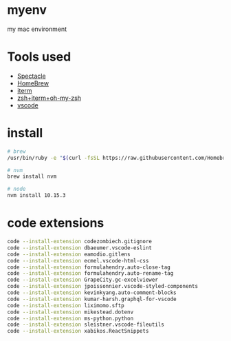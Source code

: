 # myenv
my mac environment

# Tools used
- [Spectacle](https://www.spectacleapp.com/)
- [HomeBrew](https://brew.sh/index_zh-tw)
- [iterm](https://www.iterm2.com/)
- [zsh+iterm+oh-my-zsh](https://andy6804tw.github.io/2018/01/01/iterm2-zsh-intro/)
- [vscode](https://code.visualstudio.com/)

# install
```bash
# brew
/usr/bin/ruby -e "$(curl -fsSL https://raw.githubusercontent.com/Homebrew/install/master/install)"

# nvm
brew install nvm

# node
nvm install 10.15.3
```

# code extensions
```bash
code --install-extension codezombiech.gitignore
code --install-extension dbaeumer.vscode-eslint
code --install-extension eamodio.gitlens
code --install-extension ecmel.vscode-html-css
code --install-extension formulahendry.auto-close-tag
code --install-extension formulahendry.auto-rename-tag
code --install-extension GrapeCity.gc-excelviewer
code --install-extension jpoissonnier.vscode-styled-components
code --install-extension kevinkyang.auto-comment-blocks
code --install-extension kumar-harsh.graphql-for-vscode
code --install-extension liximomo.sftp
code --install-extension mikestead.dotenv
code --install-extension ms-python.python
code --install-extension sleistner.vscode-fileutils
code --install-extension xabikos.ReactSnippets
```
